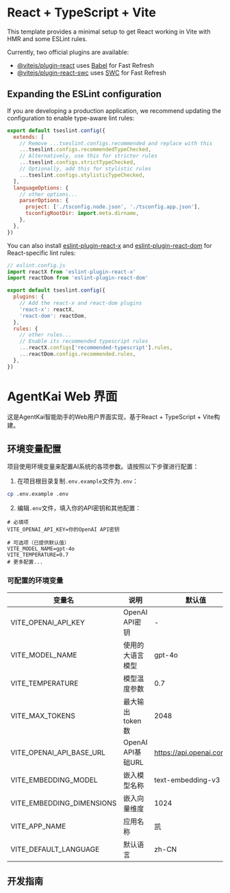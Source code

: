 # React + TypeScript + Vite

This template provides a minimal setup to get React working in Vite with HMR and some ESLint rules.

Currently, two official plugins are available:

- [@vitejs/plugin-react](https://github.com/vitejs/vite-plugin-react/blob/main/packages/plugin-react/README.md) uses [Babel](https://babeljs.io/) for Fast Refresh
- [@vitejs/plugin-react-swc](https://github.com/vitejs/vite-plugin-react-swc) uses [SWC](https://swc.rs/) for Fast Refresh

## Expanding the ESLint configuration

If you are developing a production application, we recommend updating the configuration to enable type-aware lint rules:

```js
export default tseslint.config({
  extends: [
    // Remove ...tseslint.configs.recommended and replace with this
    ...tseslint.configs.recommendedTypeChecked,
    // Alternatively, use this for stricter rules
    ...tseslint.configs.strictTypeChecked,
    // Optionally, add this for stylistic rules
    ...tseslint.configs.stylisticTypeChecked,
  ],
  languageOptions: {
    // other options...
    parserOptions: {
      project: ['./tsconfig.node.json', './tsconfig.app.json'],
      tsconfigRootDir: import.meta.dirname,
    },
  },
})
```

You can also install [eslint-plugin-react-x](https://github.com/Rel1cx/eslint-react/tree/main/packages/plugins/eslint-plugin-react-x) and [eslint-plugin-react-dom](https://github.com/Rel1cx/eslint-react/tree/main/packages/plugins/eslint-plugin-react-dom) for React-specific lint rules:

```js
// eslint.config.js
import reactX from 'eslint-plugin-react-x'
import reactDom from 'eslint-plugin-react-dom'

export default tseslint.config({
  plugins: {
    // Add the react-x and react-dom plugins
    'react-x': reactX,
    'react-dom': reactDom,
  },
  rules: {
    // other rules...
    // Enable its recommended typescript rules
    ...reactX.configs['recommended-typescript'].rules,
    ...reactDom.configs.recommended.rules,
  },
})
```

# AgentKai Web 界面

这是AgentKai智能助手的Web用户界面实现，基于React + TypeScript + Vite构建。

## 环境变量配置

项目使用环境变量来配置AI系统的各项参数。请按照以下步骤进行配置：

1. 在项目根目录复制`.env.example`文件为`.env`：

```bash
cp .env.example .env
```

2. 编辑`.env`文件，填入你的API密钥和其他配置：

```
# 必填项
VITE_OPENAI_API_KEY=你的OpenAI API密钥

# 可选项（已提供默认值）
VITE_MODEL_NAME=gpt-4o
VITE_TEMPERATURE=0.7
# 更多配置...
```

### 可配置的环境变量

| 变量名 | 说明 | 默认值 |
|-------|------|-------|
| VITE_OPENAI_API_KEY | OpenAI API密钥 | - |
| VITE_MODEL_NAME | 使用的大语言模型 | gpt-4o |
| VITE_TEMPERATURE | 模型温度参数 | 0.7 |
| VITE_MAX_TOKENS | 最大输出token数 | 2048 |
| VITE_OPENAI_API_BASE_URL | OpenAI API基础URL | https://api.openai.com/v1 |
| VITE_EMBEDDING_MODEL | 嵌入模型名称 | text-embedding-v3 |
| VITE_EMBEDDING_DIMENSIONS | 嵌入向量维度 | 1024 |
| VITE_APP_NAME | 应用名称 | 凯 |
| VITE_DEFAULT_LANGUAGE | 默认语言 | zh-CN |

## 开发指南
